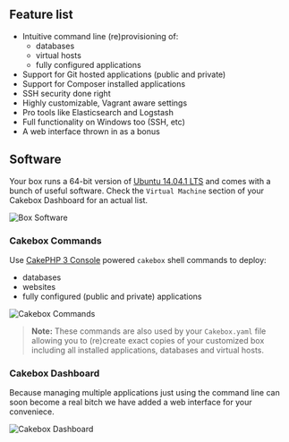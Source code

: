 ## Feature list

+ Intuitive command line (re)provisioning of:
    - databases
    - virtual hosts
    - fully configured applications
+ Support for Git hosted applications (public and private)
+ Support for Composer installed applications
+ SSH security done right
+ Highly customizable, Vagrant aware settings
+ Pro tools like Elasticsearch and Logstash
+ Full functionality on Windows too (SSH, etc)
+ A web interface thrown in as a bonus


## Software

Your box runs a 64-bit version of [Ubuntu 14.04.1 LTS](https://wiki.ubuntu.com/LTS)
and comes with a bunch of useful software. Check the ``Virtual Machine`` section
of your Cakebox Dashboard for an actual list.

![Box Software](img/box-software.png)

### Cakebox Commands

Use [CakePHP 3 Console](http://book.cakephp.org/3.0/en/console-and-shells.html)
powered ``cakebox`` shell commands to deploy:

- databases
- websites
- fully configured (public and private) applications

![Cakebox Commands](img/cakebox-commands.png)

> **Note:** These commands are also used by your ``Cakebox.yaml`` file allowing
> you to (re)create exact copies of your customized box including all installed
> applications, databases and virtual hosts.

### Cakebox Dashboard

Because managing multiple applications just using the command line can soon
become a real bitch we have added a web interface for your conveniece.

![Cakebox Dashboard](img/cakebox-dashboard.png)
